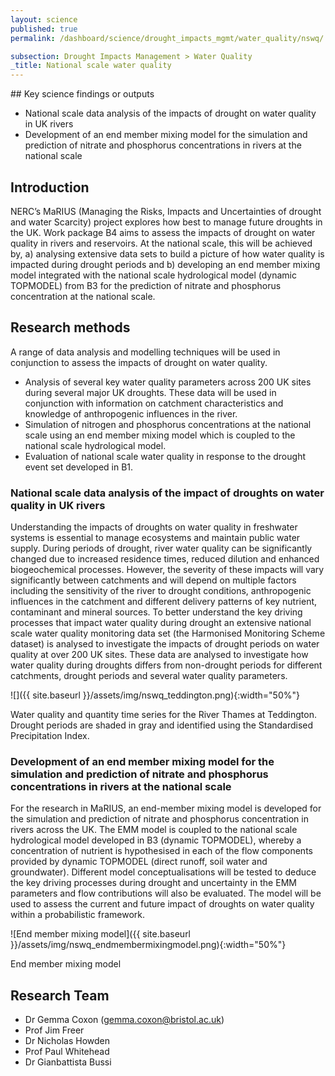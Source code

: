 ```yaml
---
layout: science
published: true
permalink: /dashboard/science/drought_impacts_mgmt/water_quality/nswq/

subsection: Drought Impacts Management > Water Quality
_title: National scale water quality
---
```


## Key science findings or outputs

* National scale data analysis of the impacts of drought on water quality in UK rivers
* Development of an end member mixing model for the simulation and prediction of nitrate and phosphorus concentrations in rivers at the national scale

## Introduction

NERC’s MaRIUS (Managing the Risks, Impacts and Uncertainties of drought and water Scarcity) project explores how best to manage future droughts in the UK.  Work package B4 aims to assess the impacts of drought on water quality in rivers and reservoirs.  At the national scale, this will be achieved by, a) analysing extensive data sets to build a picture of how water quality is impacted during drought periods and b) developing an end member mixing model integrated with the national scale hydrological model (dynamic TOPMODEL) from B3 for the prediction of nitrate and phosphorus concentration at the national scale. 

## Research methods

A range of data analysis and modelling techniques will be used in conjunction to assess the impacts of drought on water quality.

* Analysis of several key water quality parameters across 200 UK sites during several major UK droughts. These data will be used in conjunction with information on catchment characteristics and knowledge of anthropogenic influences in the river.
* Simulation of nitrogen and phosphorus concentrations at the national scale using an end member mixing model which is coupled to the national scale hydrological model.
* Evaluation of national scale water quality in response to the drought event set developed in B1.
 
### National scale data analysis of the impact of droughts on water quality in UK rivers

Understanding the impacts of droughts on water quality in freshwater systems is essential to manage ecosystems and maintain public water supply.  During periods of drought, river water quality can be significantly changed due to increased residence times, reduced dilution and enhanced biogeochemical processes.  However, the severity of these impacts will vary significantly between catchments and will depend on multiple factors including the sensitivity of the river to drought conditions, anthropogenic influences in the catchment and different delivery patterns of key nutrient, contaminant and mineral sources.  To better understand the key driving processes that impact water quality during drought an extensive national scale water quality monitoring data set (the Harmonised Monitoring Scheme dataset) is analysed to investigate the impacts of drought periods on water quality at over 200 UK sites.  These data are analysed to investigate how water quality during droughts differs from non-drought periods for different catchments, drought periods and several water quality parameters. 

![]({{ site.baseurl }}/assets/img/nswq_teddington.png){:width="50%"}

Water quality and quantity time series for the River Thames at Teddington.  Drought periods are shaded in gray and identified using the Standardised Precipitation Index.
 
### Development of an end member mixing model for the simulation and prediction of nitrate and phosphorus concentrations in rivers at the national scale

For the research in MaRIUS, an end-member mixing model is developed for the simulation and prediction of nitrate and phosphorus concentration in rivers across the UK.  The EMM model is coupled to the national scale hydrological model developed in B3 (dynamic TOPMODEL), whereby a concentration of nutrient is hypothesised in each of the flow components provided by dynamic TOPMODEL (direct runoff, soil water and groundwater).  Different model conceptualisations will be tested to deduce the key driving processes during drought and uncertainty in the EMM parameters and flow contributions will also be evaluated.  The model will be used to assess the current and future impact of droughts on water quality within a probabilistic framework.

![End member mixing model]({{ site.baseurl }}/assets/img/nswq_endmembermixingmodel.png){:width="50%"}

End member mixing model

## Research Team

* Dr Gemma Coxon (gemma.coxon@bristol.ac.uk)
* Prof Jim Freer
* Dr Nicholas Howden
* Prof Paul Whitehead
* Dr Gianbattista Bussi